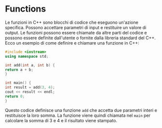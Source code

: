 # Functions

Le funzioni in C++ sono blocchi di codice che eseguono un'azione specifica. Possono accettare parametri di input e restituire un valore di output. Le funzioni possono essere chiamate da altre parti del codice e possono essere definite dall'utente o fornite dalla libreria standard del C++. Ecco un esempio di come definire e chiamare una funzione in C++:

```cpp
#include <iostream>
using namespace std;

int add(int a, int b) {
return a + b;
}

int main() {
int result = add(3, 4);
cout << result << endl;
return 0;
}
```

Questo codice definisce una funzione `add` che accetta due parametri interi e restituisce la loro somma. La funzione viene quindi chiamata nel `main` per calcolare la somma di 3 e 4 e il risultato viene stampato.